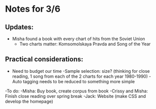 # Notes for 3/6

## Updates:
- Misha found a book with every chart of hits from the Soviet Union
   - Two charts matter: Komsomolskaya Pravda and Song of the Year

## Practical considerations:

- Need to budget our time
   -Sample selection: size? (thinking for close reading, 1 song from each of the 2 charts for each year 1980-1990)
   -Auto tagging needs to be reduced to something more simple

-To do:
   -Misha: Buy book, create corpus from book
   -Crissy and Misha: Finish close reading over spring break
   -Jack: Website (make CSS and develop the homepage)
